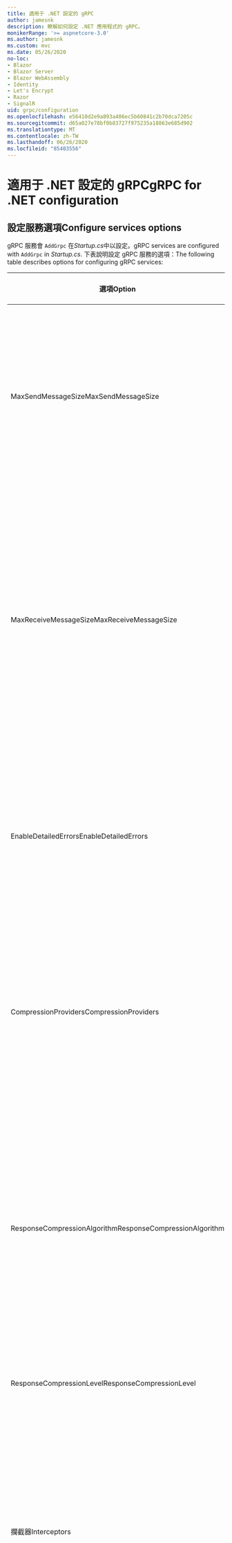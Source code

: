 ```yaml
---
title: 適用于 .NET 設定的 gRPC
author: jamesnk
description: 瞭解如何設定 .NET 應用程式的 gRPC。
monikerRange: '>= aspnetcore-3.0'
ms.author: jamesnk
ms.custom: mvc
ms.date: 05/26/2020
no-loc:
- Blazor
- Blazor Server
- Blazor WebAssembly
- Identity
- Let's Encrypt
- Razor
- SignalR
uid: grpc/configuration
ms.openlocfilehash: e56410d2e9a893a406ec5b60841c2b70dca7205c
ms.sourcegitcommit: d65a027e78bf0b83727f975235a18863e685d902
ms.translationtype: MT
ms.contentlocale: zh-TW
ms.lasthandoff: 06/26/2020
ms.locfileid: "85403556"
---
```

# <a name="grpc-for-net-configuration"></a><span data-ttu-id="14b0d-103">適用于 .NET 設定的 gRPC</span><span class="sxs-lookup"><span data-stu-id="14b0d-103">gRPC for .NET configuration</span></span>

## <a name="configure-services-options"></a><span data-ttu-id="14b0d-104">設定服務選項</span><span class="sxs-lookup"><span data-stu-id="14b0d-104">Configure services options</span></span>

<span data-ttu-id="14b0d-105">gRPC 服務會 `AddGrpc` 在*Startup.cs*中以設定。</span><span class="sxs-lookup"><span data-stu-id="14b0d-105">gRPC services are configured with `AddGrpc` in *Startup.cs*.</span></span> <span data-ttu-id="14b0d-106">下表說明設定 gRPC 服務的選項：</span><span class="sxs-lookup"><span data-stu-id="14b0d-106">The following table describes options for configuring gRPC services:</span></span>

| <span data-ttu-id="14b0d-107">選項</span><span class="sxs-lookup"><span data-stu-id="14b0d-107">Option</span></span> | <span data-ttu-id="14b0d-108">預設值</span><span class="sxs-lookup"><span data-stu-id="14b0d-108">Default Value</span></span> | <span data-ttu-id="14b0d-109">說明</span><span class="sxs-lookup"><span data-stu-id="14b0d-109">Description</span></span> |
| ------ | ------------- | ----------- |
| <span data-ttu-id="14b0d-110">MaxSendMessageSize</span><span class="sxs-lookup"><span data-stu-id="14b0d-110">MaxSendMessageSize</span></span> | `null` | <span data-ttu-id="14b0d-111">可以從伺服器傳送的訊息大小上限（以位元組為單位）。</span><span class="sxs-lookup"><span data-stu-id="14b0d-111">The maximum message size in bytes that can be sent from the server.</span></span> <span data-ttu-id="14b0d-112">如果嘗試傳送的訊息超過設定的訊息大小上限，就會產生例外狀況。</span><span class="sxs-lookup"><span data-stu-id="14b0d-112">Attempting to send a message that exceeds the configured maximum message size results in an exception.</span></span> <span data-ttu-id="14b0d-113">當設定為時 `null` ，訊息大小不受限制。</span><span class="sxs-lookup"><span data-stu-id="14b0d-113">When set to `null`, the message size is unlimited.</span></span> |
| <span data-ttu-id="14b0d-114">MaxReceiveMessageSize</span><span class="sxs-lookup"><span data-stu-id="14b0d-114">MaxReceiveMessageSize</span></span> | <span data-ttu-id="14b0d-115">4 MB</span><span class="sxs-lookup"><span data-stu-id="14b0d-115">4 MB</span></span> | <span data-ttu-id="14b0d-116">伺服器可以接收的訊息大小上限（以位元組為單位）。</span><span class="sxs-lookup"><span data-stu-id="14b0d-116">The maximum message size in bytes that can be received by the server.</span></span> <span data-ttu-id="14b0d-117">如果伺服器收到超過此限制的訊息，就會擲回例外狀況。</span><span class="sxs-lookup"><span data-stu-id="14b0d-117">If the server receives a message that exceeds this limit, it throws an exception.</span></span> <span data-ttu-id="14b0d-118">增加這個值可讓伺服器接收較大的訊息，但可能會對記憶體耗用量造成負面影響。</span><span class="sxs-lookup"><span data-stu-id="14b0d-118">Increasing this value allows the server to receive larger messages, but can negatively impact memory consumption.</span></span> <span data-ttu-id="14b0d-119">當設定為時 `null` ，訊息大小不受限制。</span><span class="sxs-lookup"><span data-stu-id="14b0d-119">When set to `null`, the message size is unlimited.</span></span> |
| <span data-ttu-id="14b0d-120">EnableDetailedErrors</span><span class="sxs-lookup"><span data-stu-id="14b0d-120">EnableDetailedErrors</span></span> | `false` | <span data-ttu-id="14b0d-121">如果為，則在 `true` 服務方法中擲回例外狀況時，會將詳細的例外狀況訊息傳回給用戶端。</span><span class="sxs-lookup"><span data-stu-id="14b0d-121">If `true`, detailed exception messages are returned to clients when an exception is thrown in a service method.</span></span> <span data-ttu-id="14b0d-122">預設值為 `false`。</span><span class="sxs-lookup"><span data-stu-id="14b0d-122">The default is `false`.</span></span> <span data-ttu-id="14b0d-123">將設定 `EnableDetailedErrors` 為 `true` 可能會洩漏機密資訊。</span><span class="sxs-lookup"><span data-stu-id="14b0d-123">Setting `EnableDetailedErrors` to `true` can leak sensitive information.</span></span> |
| <span data-ttu-id="14b0d-124">CompressionProviders</span><span class="sxs-lookup"><span data-stu-id="14b0d-124">CompressionProviders</span></span> | <span data-ttu-id="14b0d-125">gzip</span><span class="sxs-lookup"><span data-stu-id="14b0d-125">gzip</span></span> | <span data-ttu-id="14b0d-126">用來壓縮和解壓縮訊息的壓縮提供者集合。</span><span class="sxs-lookup"><span data-stu-id="14b0d-126">A collection of compression providers used to compress and decompress messages.</span></span> <span data-ttu-id="14b0d-127">您可以建立自訂壓縮提供者，並將其新增至集合。</span><span class="sxs-lookup"><span data-stu-id="14b0d-127">Custom compression providers can be created and added to the collection.</span></span> <span data-ttu-id="14b0d-128">預設設定的提供者支援**gzip**壓縮。</span><span class="sxs-lookup"><span data-stu-id="14b0d-128">The default configured providers support **gzip** compression.</span></span> |
| <span data-ttu-id="14b0d-129"><span style="word-break:normal;word-wrap:normal">ResponseCompressionAlgorithm</span></span><span class="sxs-lookup"><span data-stu-id="14b0d-129"><span style="word-break:normal;word-wrap:normal">ResponseCompressionAlgorithm</span></span></span> | `null` | <span data-ttu-id="14b0d-130">壓縮演算法，用來壓縮從伺服器傳送的訊息。</span><span class="sxs-lookup"><span data-stu-id="14b0d-130">The compression algorithm used to compress messages sent from the server.</span></span> <span data-ttu-id="14b0d-131">演算法必須符合中的壓縮提供者 `CompressionProviders` 。</span><span class="sxs-lookup"><span data-stu-id="14b0d-131">The algorithm must match a compression provider in `CompressionProviders`.</span></span> <span data-ttu-id="14b0d-132">若要讓演算法壓縮回應，用戶端必須在**grpc-accept-encoding**標頭中傳送它，以指示它支援演算法。</span><span class="sxs-lookup"><span data-stu-id="14b0d-132">For the algorithm to compress a response, the client must indicate it supports the algorithm by sending it in the **grpc-accept-encoding** header.</span></span> |
| <span data-ttu-id="14b0d-133">ResponseCompressionLevel</span><span class="sxs-lookup"><span data-stu-id="14b0d-133">ResponseCompressionLevel</span></span> | `null` | <span data-ttu-id="14b0d-134">壓縮層級，用來壓縮從伺服器傳送的訊息。</span><span class="sxs-lookup"><span data-stu-id="14b0d-134">The compress level used to compress messages sent from the server.</span></span> |
| <span data-ttu-id="14b0d-135">攔截器</span><span class="sxs-lookup"><span data-stu-id="14b0d-135">Interceptors</span></span> | <span data-ttu-id="14b0d-136">None</span><span class="sxs-lookup"><span data-stu-id="14b0d-136">None</span></span> | <span data-ttu-id="14b0d-137">以每個 gRPC 呼叫執行的攔截器集合。</span><span class="sxs-lookup"><span data-stu-id="14b0d-137">A collection of interceptors that are run with each gRPC call.</span></span> <span data-ttu-id="14b0d-138">攔截器會依照其註冊的循序執行。</span><span class="sxs-lookup"><span data-stu-id="14b0d-138">Interceptors are run in the order they are registered.</span></span> <span data-ttu-id="14b0d-139">全域設定的攔截器會在設定單一服務的攔截器之前執行。</span><span class="sxs-lookup"><span data-stu-id="14b0d-139">Globally configured interceptors are run before interceptors configured for a single service.</span></span> <span data-ttu-id="14b0d-140">如需 gRPC 攔截器的詳細資訊，請參閱[GRPC 攔截器與中介軟體](xref:grpc/migration#grpc-interceptors-vs-middleware)。</span><span class="sxs-lookup"><span data-stu-id="14b0d-140">For more information about gRPC interceptors, see [gRPC Interceptors vs. Middleware](xref:grpc/migration#grpc-interceptors-vs-middleware).</span></span> |
| <span data-ttu-id="14b0d-141">IgnoreUnknownServices</span><span class="sxs-lookup"><span data-stu-id="14b0d-141">IgnoreUnknownServices</span></span> | `false` | <span data-ttu-id="14b0d-142">如果 `true` 為，則對未知服務和方法的呼叫不會傳回未**實現**的狀態，而且要求會傳遞至 ASP.NET Core 中的下一個已註冊中介軟體。</span><span class="sxs-lookup"><span data-stu-id="14b0d-142">If `true`, calls to unknown services and methods don't return an **UNIMPLEMENTED** status, and the request passes to the next registered middleware in ASP.NET Core.</span></span> |

<span data-ttu-id="14b0d-143">您可以為所有服務設定選項，方法是提供選項委派給 `AddGrpc` 中的呼叫 `Startup.ConfigureServices` ：</span><span class="sxs-lookup"><span data-stu-id="14b0d-143">Options can be configured for all services by providing an options delegate to the `AddGrpc` call in `Startup.ConfigureServices`:</span></span>

[!code-csharp[](~/grpc/configuration/sample/GrcpService/Startup.cs?name=snippet)]

<span data-ttu-id="14b0d-144">單一服務的選項會覆寫中提供的全域選項 `AddGrpc` ，而且可以使用來設定 `AddServiceOptions<TService>` ：</span><span class="sxs-lookup"><span data-stu-id="14b0d-144">Options for a single service override the global options provided in `AddGrpc` and can be configured using `AddServiceOptions<TService>`:</span></span>

[!code-csharp[](~/grpc/configuration/sample/GrcpService/Startup2.cs?name=snippet)]

## <a name="configure-client-options"></a><span data-ttu-id="14b0d-145">設定用戶端選項</span><span class="sxs-lookup"><span data-stu-id="14b0d-145">Configure client options</span></span>

<span data-ttu-id="14b0d-146">gRPC client configuration 已設定為 on `GrpcChannelOptions` 。</span><span class="sxs-lookup"><span data-stu-id="14b0d-146">gRPC client configuration is set on `GrpcChannelOptions`.</span></span> <span data-ttu-id="14b0d-147">下表說明設定 gRPC 通道的選項：</span><span class="sxs-lookup"><span data-stu-id="14b0d-147">The following table describes options for configuring gRPC channels:</span></span>

| <span data-ttu-id="14b0d-148">選項</span><span class="sxs-lookup"><span data-stu-id="14b0d-148">Option</span></span> | <span data-ttu-id="14b0d-149">預設值</span><span class="sxs-lookup"><span data-stu-id="14b0d-149">Default Value</span></span> | <span data-ttu-id="14b0d-150">說明</span><span class="sxs-lookup"><span data-stu-id="14b0d-150">Description</span></span> |
| ------ | ------------- | ----------- |
| <span data-ttu-id="14b0d-151">HttpHandler</span><span class="sxs-lookup"><span data-stu-id="14b0d-151">HttpHandler</span></span> | <span data-ttu-id="14b0d-152">新增實例</span><span class="sxs-lookup"><span data-stu-id="14b0d-152">New instance</span></span> | <span data-ttu-id="14b0d-153">`HttpMessageHandler`用來進行 gRPC 呼叫的。</span><span class="sxs-lookup"><span data-stu-id="14b0d-153">The `HttpMessageHandler` used to make gRPC calls.</span></span> <span data-ttu-id="14b0d-154">您可以設定用戶端，將自訂 `HttpClientHandler` 或新增額外的處理常式至 HTTP 管線以進行 gRPC 呼叫。</span><span class="sxs-lookup"><span data-stu-id="14b0d-154">A client can be set to configure a custom `HttpClientHandler` or add additional handlers to the HTTP pipeline for gRPC calls.</span></span> <span data-ttu-id="14b0d-155">如果未 `HttpMessageHandler` 指定，則會為 `HttpClientHandler` 通道建立具有自動處置的新實例。</span><span class="sxs-lookup"><span data-stu-id="14b0d-155">If no `HttpMessageHandler` is specified, a new `HttpClientHandler` instance is created for the channel with automatic disposal.</span></span> |
| <span data-ttu-id="14b0d-156">HttpClient</span><span class="sxs-lookup"><span data-stu-id="14b0d-156">HttpClient</span></span> | `null` | <span data-ttu-id="14b0d-157">`HttpClient`用來進行 gRPC 呼叫的。</span><span class="sxs-lookup"><span data-stu-id="14b0d-157">The `HttpClient` used to make gRPC calls.</span></span> <span data-ttu-id="14b0d-158">這項設定是的替代方法 `HttpHandler` 。</span><span class="sxs-lookup"><span data-stu-id="14b0d-158">This setting is an alternative to `HttpHandler`.</span></span> |
| <span data-ttu-id="14b0d-159">DisposeHttpClient</span><span class="sxs-lookup"><span data-stu-id="14b0d-159">DisposeHttpClient</span></span> | `false` | <span data-ttu-id="14b0d-160">如果設定為 `true` 且指定了或，則在 `HttpMessageHandler` `HttpClient` `HttpHandler` `HttpClient` 處置時，會分別處置或 `GrpcChannel` 。</span><span class="sxs-lookup"><span data-stu-id="14b0d-160">If set to `true` and an `HttpMessageHandler` or `HttpClient` is specified, then either the `HttpHandler` or `HttpClient`, respectively, is disposed when the `GrpcChannel` is disposed.</span></span> |
| <span data-ttu-id="14b0d-161">Server.loggerfactory</span><span class="sxs-lookup"><span data-stu-id="14b0d-161">LoggerFactory</span></span> | `null` | <span data-ttu-id="14b0d-162">`LoggerFactory`用戶端用來記錄 gRPC 呼叫相關資訊的。</span><span class="sxs-lookup"><span data-stu-id="14b0d-162">The `LoggerFactory` used by the client to log information about gRPC calls.</span></span> <span data-ttu-id="14b0d-163">`LoggerFactory`實例可以從相依性插入解析，或使用建立 `LoggerFactory.Create` 。</span><span class="sxs-lookup"><span data-stu-id="14b0d-163">A `LoggerFactory` instance can be resolved from dependency injection or created using `LoggerFactory.Create`.</span></span> <span data-ttu-id="14b0d-164">如需設定記錄的範例，請參閱 <xref:grpc/diagnostics#grpc-client-logging> 。</span><span class="sxs-lookup"><span data-stu-id="14b0d-164">For examples of configuring logging, see <xref:grpc/diagnostics#grpc-client-logging>.</span></span> |
| <span data-ttu-id="14b0d-165">MaxSendMessageSize</span><span class="sxs-lookup"><span data-stu-id="14b0d-165">MaxSendMessageSize</span></span> | `null` | <span data-ttu-id="14b0d-166">可以從用戶端傳送的訊息大小上限（以位元組為單位）。</span><span class="sxs-lookup"><span data-stu-id="14b0d-166">The maximum message size in bytes that can be sent from the client.</span></span> <span data-ttu-id="14b0d-167">如果嘗試傳送的訊息超過設定的訊息大小上限，就會產生例外狀況。</span><span class="sxs-lookup"><span data-stu-id="14b0d-167">Attempting to send a message that exceeds the configured maximum message size results in an exception.</span></span> <span data-ttu-id="14b0d-168">當設定為時 `null` ，訊息大小不受限制。</span><span class="sxs-lookup"><span data-stu-id="14b0d-168">When set to `null`, the message size is unlimited.</span></span> |
| <span data-ttu-id="14b0d-169"><span style="word-break:normal;word-wrap:normal">MaxReceiveMessageSize</span></span><span class="sxs-lookup"><span data-stu-id="14b0d-169"><span style="word-break:normal;word-wrap:normal">MaxReceiveMessageSize</span></span></span> | <span data-ttu-id="14b0d-170">4 MB</span><span class="sxs-lookup"><span data-stu-id="14b0d-170">4 MB</span></span> | <span data-ttu-id="14b0d-171">用戶端可以接收的訊息大小上限（以位元組為單位）。</span><span class="sxs-lookup"><span data-stu-id="14b0d-171">The maximum message size in bytes that can be received by the client.</span></span> <span data-ttu-id="14b0d-172">如果用戶端收到超過此限制的訊息，就會擲回例外狀況。</span><span class="sxs-lookup"><span data-stu-id="14b0d-172">If the client receives a message that exceeds this limit, it throws an exception.</span></span> <span data-ttu-id="14b0d-173">增加此值可讓用戶端接收較大的訊息，但可能會對記憶體耗用量造成負面影響。</span><span class="sxs-lookup"><span data-stu-id="14b0d-173">Increasing this value allows the client to receive larger messages, but can negatively impact memory consumption.</span></span> <span data-ttu-id="14b0d-174">當設定為時 `null` ，訊息大小不受限制。</span><span class="sxs-lookup"><span data-stu-id="14b0d-174">When set to `null`, the message size is unlimited.</span></span> |
| <span data-ttu-id="14b0d-175">認證</span><span class="sxs-lookup"><span data-stu-id="14b0d-175">Credentials</span></span> | `null` | <span data-ttu-id="14b0d-176">`ChannelCredentials` 執行個體。</span><span class="sxs-lookup"><span data-stu-id="14b0d-176">A `ChannelCredentials` instance.</span></span> <span data-ttu-id="14b0d-177">認證是用來將驗證中繼資料新增至 gRPC 呼叫。</span><span class="sxs-lookup"><span data-stu-id="14b0d-177">Credentials are used to add authentication metadata to gRPC calls.</span></span> |
| <span data-ttu-id="14b0d-178">CompressionProviders</span><span class="sxs-lookup"><span data-stu-id="14b0d-178">CompressionProviders</span></span> | <span data-ttu-id="14b0d-179">gzip</span><span class="sxs-lookup"><span data-stu-id="14b0d-179">gzip</span></span> | <span data-ttu-id="14b0d-180">用來壓縮和解壓縮訊息的壓縮提供者集合。</span><span class="sxs-lookup"><span data-stu-id="14b0d-180">A collection of compression providers used to compress and decompress messages.</span></span> <span data-ttu-id="14b0d-181">您可以建立自訂壓縮提供者，並將其新增至集合。</span><span class="sxs-lookup"><span data-stu-id="14b0d-181">Custom compression providers can be created and added to the collection.</span></span> <span data-ttu-id="14b0d-182">預設設定的提供者支援**gzip**壓縮。</span><span class="sxs-lookup"><span data-stu-id="14b0d-182">The default configured providers support **gzip** compression.</span></span> |

<span data-ttu-id="14b0d-183">下列程式碼：</span><span class="sxs-lookup"><span data-stu-id="14b0d-183">The following code:</span></span>

* <span data-ttu-id="14b0d-184">設定通道上的傳送和接收訊息大小上限。</span><span class="sxs-lookup"><span data-stu-id="14b0d-184">Sets the maximum send and receive message size on the channel.</span></span>
* <span data-ttu-id="14b0d-185">建立用戶端。</span><span class="sxs-lookup"><span data-stu-id="14b0d-185">Creates a client.</span></span>

[!code-csharp[](~/grpc/configuration/sample/Program.cs?name=snippet&highlight=3-8)]

[!INCLUDE[](~/includes/gRPCazure.md)]

## <a name="additional-resources"></a><span data-ttu-id="14b0d-186">其他資源</span><span class="sxs-lookup"><span data-stu-id="14b0d-186">Additional resources</span></span>

* <xref:grpc/aspnetcore>
* <xref:grpc/client>
* <xref:grpc/diagnostics>
* <xref:tutorials/grpc/grpc-start>
